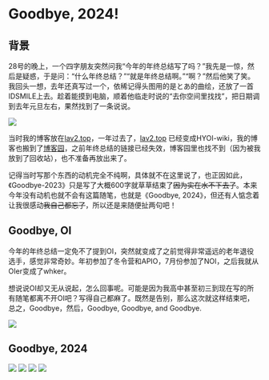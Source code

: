 # Goodbye, 2024!

## 背景

28号的晚上，一个四字朋友突然问我“今年的年终总结写了吗？”我先是一惊，然后是疑惑，于是问：“什么年终总结？”“就是年终总结啊。”“啊？”然后他笑了笑。我回头一想，去年还真写过一个，依稀记得头图用的是とあ的曲绘，还放了一首IDSMILE上去。趁着能摸到电脑，顺着他临走时说的“去你空间里找找”，把日期调到去年元旦左右，果然找到了一条说说。

![](https://cdn.luogu.com.cn/upload/image_hosting/bqz5u4q6.png)

当时我的博客放在[lav2.top](lav2.top)，一年过去了，[lav2.top](lav2.top) 已经变成HYOI-wiki，我的博客也搬到了[博客园](https://www.cnblogs.com/313la)，之前年终总结的链接已经失效，博客园里也找不到（因为被我放到了回收站），也不准备再放出来了。

记得当时写那个东西的动机完全不纯啊，具体就不在这里说了，也正因如此，《Goodbye-2023》只是写了大概600字就草草结束了~~因为实在水不下去了~~。本来今年没有动机也就不会有这篇随笔，也就是《Goodbye, 2024》，但还有人惦念着让我很感动~~我自己都忘了~~，所以还是来随便扯两句吧！

## Goodbye, OI

今年的年终总结一定免不了提到OI，突然就变成了之前觉得非常遥远的老年退役选手，感觉非常奇妙。年初参加了冬令营和APIO，7月份参加了NOI，之后我就从OIer变成了whker。

想说说OI却又无从说起，怎么回事呢。可能是因为我高中甚至初三到现在写的所有随笔都离不开OI吧？写得自己都麻了。既然是告别，那么这次就这样结束吧，总之，Goodbye，然后，Goodbye, Goodbye, and Goodbye.

![](https://cdn.luogu.com.cn/upload/image_hosting/iwsis35i.png)

## Goodbye, 2024

![](https://cdn.luogu.com.cn/upload/image_hosting/sh37ksxn.png)
![](https://cdn.luogu.com.cn/upload/image_hosting/m9464k88.png)
![](https://cdn.luogu.com.cn/upload/image_hosting/00sfu3dg.png)
![](https://cdn.luogu.com.cn/upload/image_hosting/ucd9mxcp.png)